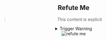 
<div align="center">


## Refute Me


> This content is explicit

<details>
  <summary>Trigger Warning</summary>

Today the muse refuses, and so my words are ogres 
With twisted faces contorted
With deep ravines, carved out in battle
With soldiers and valiant efforts against tribe
With honor they fight against our hatred
With teeth of silver wolves, their swords kiss our lips
With viciousness of the wilderness, harnessed by man
With routine and subjugation, the man attempts to shackle
With chain and mortar, us too, the evil ogres,
With our crooked teeth, decaying like rot and
With death that we exhale. And so the muse refuses
With a mocking laugh, to allow our expression,
With disdain for our wisdom and tradition,
With our history of simplicity in death,
With our honor in that war, that war against war,
With our legacy in the blood we share, and drink 
With our kin, that blood which sticks so sweet
With the ambrosia of spirit, and thins our fatigue
With the Ogre priori, violence for violence
With dignity in our commandments that are violent,
With that rebuttal which is gravity
With the way it grounds our ambitions
With the way it refuses us. Fuck you.

</details>


<div style="display: flex; align-items: center; justify-content: center; max-width: 100%;">
    <img src="/writing/images/refute_me.png" alt="refute me" style="max-width: 100%; max-height: 100%;">
</div>